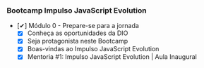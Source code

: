 ### Bootcamp Impulso JavaScript Evolution

- [✔] Módulo 0 - Prepare-se para a jornada
    - [x] Conheça as oportunidades da DIO
    - [x] Seja protagonista neste Bootcamp
    - [x] Boas-vindas ao Impulso JavaScript Evolution
    - [x] Mentoria #1: Impulso JavaScript Evolution | Aula Inaugural
